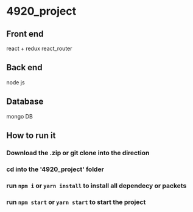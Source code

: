 # 4920_project
## Front end
react + redux
react_router

## Back end 
node js

## Database
mongo DB

## How to run it
### Download the .zip or git clone into the direction 

### cd into the '4920_project' folder

### run `npm i` or `yarn install` to install all dependecy or packets 

### run `npm start` or `yarn start` to start the project 
